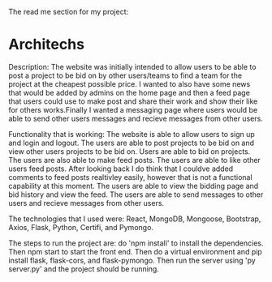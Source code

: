 The read me section for my project:
# Architechs
Description: The website was initially intended to allow users to be able to post a project to be bid on by other users/teams to find a team for the project at the cheapest possible price. I wanted to also have some news that would be added by admins on the home page and then a feed page that users could use to make post and share their work and show their like for others works.Finally I wanted a messaging page where users would be able to send other users messages and recieve messages from other users.

Functionality that is working: The website is able to allow users to sign up and login and logout. The users are able to post projects to be bid on and view other users projects to be bid on. Users are able to bid on projects. The users are also able to make feed posts. The users are able to like other users feed posts. After looking back I do think that I couldve added comments to feed posts realtivley easily, however that is not a functional capability at this moment. The users are able to view the bidding page and bid history and view the feed. The users are able to send messages to other users and recieve messages from other users.

The technologies that I used were: React, MongoDB, Mongoose, Bootstrap, Axios, Flask, Python, Certifi, and Pymongo.

The steps to run the project are: do 'npm install' to install the dependencies. Then npm start to start the front end. Then do a virtual environment and pip install flask, flask-cors, and flask-pymongo. Then run the server using 'py server.py' and the project should be running.